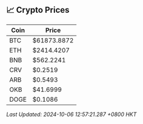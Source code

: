 ## 📈 Crypto Prices

| Coin | Price |
| ---- | ----- |
| BTC | $61873.8872 |
| ETH | $2414.4207 |
| BNB | $562.2241 |
| CRV | $0.2519 |
| ARB | $0.5493 |
| OKB | $41.6999 |
| DOGE | $0.1086 |

_Last Updated: 2024-10-06 12:57:21.287 +0800 HKT_